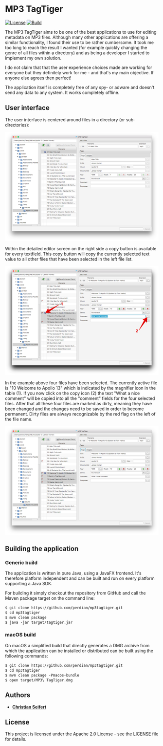# MP3 TagTiger

[![License](http://img.shields.io/:license-apache-blue.svg)](https://www.apache.org/licenses/LICENSE-2.0)
[![Build](https://img.shields.io/circleci/build/github/perdian/mp3tagtiger/master)](https://circleci.com/gh/perdian/mp3tagtiger)

The MP3 TagTiger aims to be one of the best applications to use for editing metadata on MP3 files. Although many other applications are offering a similar functionality, I found their use to be rather cumbersome. It took me too long to reach the result I wanted (for example quickly changing the genre of all files within a directory) and as being a developer I started to implement my own solution.

I do not claim that that the user experience choices made are working for everyone but they definitely work for me - and that's my main objective. If anyone else agrees then perfect!

The application itself is completely free of any spy- or adware and doesn't send any data to any system. It works completely offline.

## User interface

The user interface is centered around files in a directory (or sub-directories):

![Main Window](docs/screenshots/main-window.png)

Within the detailed editor screen on the right side a copy button is available for every textfield. This copy button will copy the currently selected text value to all other files that have been selected in the left file list.

![Multiple files selected](docs/screenshots/multiple-files-1.png)

In the example above four files have been selected. The currently active file is "10 Welcome to Apollo 13" which is indicated by the magnifier icon in the table (1). If you now click on the copy icon (2) the text "What a nice comment" will be copied into all the "comment" fields for the four selected files. After that all these four files are marked as dirty, meaning they have been changed and the changes need to be saved in order to become permanent. Dirty files are always recognizable by the red flag on the left of the file name.

![Multiple files selected](docs/screenshots/multiple-files-2.png)

## Building the application

### Generic build

The application is written in pure Java, using a JavaFX frontend. It's therefore platform independent and can be built and run on every platform supporting a Java SDK.

For building it simply checkout the repository from GitHub and call the Maven package target on the command line:

    $ git clone https://github.com/perdian/mp3tagtiger.git
    $ cd mp3tagtiger
    $ mvn clean package
    $ java -jar target/tagtiger.jar

### macOS build

On macOS a simplified build that directly generates a DMG archive from which the application can be installed or distributed can be built using the following commands:

    $ git clone https://github.com/perdian/mp3tagtiger.git
    $ cd mp3tagtiger
    $ mvn clean package -Pmacos-bundle
    $ open target/MP3\ TagTiger.dmg

## Authors

- [**Christian Seifert**](http://www.perdian.de)

## License

This project is licensed under the Apache 2.0 License - see the [LICENSE](LICENSE) file for details.
